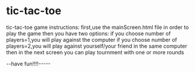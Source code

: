 # tic-tac-toe
tic-tac-toe game
instructions:
first,use the mainScreen.html file in order to play the game
then you have two options:
 if you choose number of players=1,you will play against the computer
 if you choose number of players=2,you will play against yourself/your friend in the same computer 
 then in the next screen you can play tournment with one or more rounds
 
 
 
 
 
 
 
 
 
 
 
 --have fun!!!!-----
